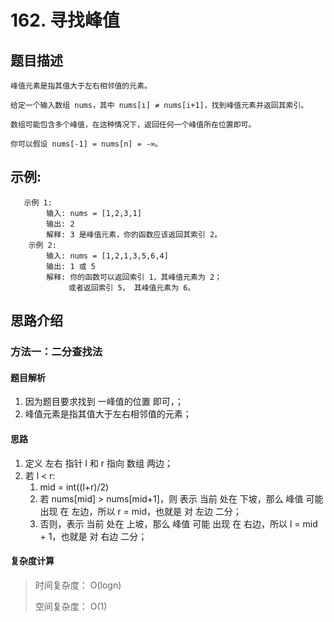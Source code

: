 #  162. 寻找峰值

## 题目描述

    峰值元素是指其值大于左右相邻值的元素。

    给定一个输入数组 nums，其中 nums[i] ≠ nums[i+1]，找到峰值元素并返回其索引。

    数组可能包含多个峰值，在这种情况下，返回任何一个峰值所在位置即可。

    你可以假设 nums[-1] = nums[n] = -∞。

## 示例:
```
   示例 1:
        输入: nums = [1,2,3,1]
        输出: 2
        解释: 3 是峰值元素，你的函数应该返回其索引 2。
    示例 2:
        输入: nums = [1,2,1,3,5,6,4]
        输出: 1 或 5 
        解释: 你的函数可以返回索引 1，其峰值元素为 2；
             或者返回索引 5， 其峰值元素为 6。
```

## 思路介绍

### 方法一：二分查找法

#### 题目解析

1. 因为题目要求找到 一峰值的位置 即可，；
2. 峰值元素是指其值大于左右相邻值的元素；

#### 思路

1. 定义 左右 指针 l 和 r 指向 数组 两边；
2. 若 l < r:
   1. mid = int((l+r)/2)
   2. 若 nums[mid] > nums[mid+1]，则 表示 当前 处在 下坡，那么 峰值 可能 出现 在 左边，所以 r = mid，也就是 对 左边 二分；
   3. 否则，表示 当前 处在 上坡，那么 峰值 可能 出现 在 右边，所以 l = mid + 1，也就是 对 右边 二分；
   
#### 复杂度计算

> 时间复杂度： O(logn)
> 
> 空间复杂度： O(1)

